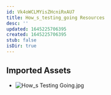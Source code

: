 ```yaml
---
id: Vk4oWCLMYisZHcniRxAU7
title: How_s_testing_going Resources
desc: ''
updated: 1645225706395
created: 1645225706395
stub: false
isDir: true
---
```

## Imported Assets
- ![How_s Testing Going.jpg](/assets/how_s-testing-going.jpg)
